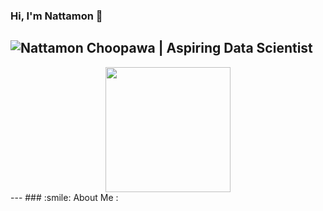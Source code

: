 ### Hi, I'm Nattamon 🔎
![Nattamon Choopawa | Aspiring Data Scientist](https://dl.dropboxusercontent.com/s/scl/fi/vmz0w9qgib9g3u6u7j8v6/DALL-E-2024-02-24-19.07.17-Create-a-minimalistic-and-professional-GitHub-header-image-featuring-an-animated-representation-of-an-Asian-female-with-long-hair-aspiring-to-be-a-da.webp?rlkey=su2bab85zcvd80g8xr7e6thdk&dl=0)
---
<div id="header" align="center">
  <img src="https://media.giphy.com/media/v1.Y2lkPTc5MGI3NjExdWtoamtvdXI5eDljZ3VqNTB6aTZ3NmtpYXZvdHBrYXJzbmt3MXloayZlcD12MV9pbnRlcm5hbF9naWZfYnlfaWQmY3Q9Zw/Tz30dcgKE3GCTYpxol/giphy.gif" width="200"/>
</div>
---
### :smile: About Me :



<!--
**Nattamon-ch/Nattamon-ch** is a ✨ _special_ ✨ repository because its `README.md` (this file) appears on your GitHub profile.

Here are some ideas to get you started:

- 🔭 I’m currently working on ...
- 🌱 I’m currently learning ...
- 👯 I’m looking to collaborate on ...
- 🤔 I’m looking for help with ...
- 💬 Ask me about ...
- 📫 How to reach me: ...
- 😄 Pronouns: ...
- ⚡ Fun fact: ...
-->
